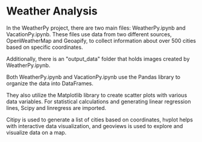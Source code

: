 # Weather Analysis

In the WeatherPy project, there are two main files: WeatherPy.ipynb and VacationPy.ipynb. These files use data from two different sources, OpenWeatherMap and Geoapify, to collect information about over 500 cities based on specific coordinates. 

Additionally, there is an "output_data" folder that holds images created by WeatherPy.ipynb.

Both WeatherPy.ipynb and VacationPy.ipynb use the Pandas library to organize the data into DataFrames. 

They also utilize the Matplotlib library to create scatter plots with various data variables. For statistical calculations and generating linear regression lines, Scipy and linregress are imported. 

Citipy is used to generate a list of cities based on coordinates, hvplot helps with interactive data visualization, and geoviews is used to explore and visualize data on a map.
